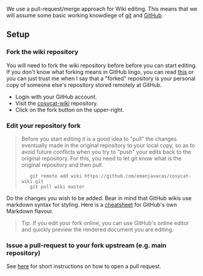 We use a pull-request/merge approach for Wiki editing.
This means that we will assume some basic working knowdlege of
[git](https://git-scm.com) and
[GitHub](https://guides.github.com/activities/hello-world/).

## Setup

### Fork the wiki repository
You will need to fork the wiki repository before before you can start editing.
If you don't know what forking means in GitHub lingo, you can read
[this](https://help.github.com/articles/fork-a-repo/) or you can just trust me when I say that a "forked" repository is your
personal copy of someone else's repository stored remotely at GitHub.

- Login with your GitHub account.
- Visit the [cosycat-wiki](https://github.com/emanjavacas/cosycat-wiki) repository.
- Click on the fork button on the upper-right.

### Edit your repository fork
> Before you start editing it is a good idea to "pull" the changes eventually made in the original repository to your local copy, so as to avoid future conflicts when you try to "push" your edits back to the original repository. For this, you need to let git know what is the original repository and then pull.
>```
>    git remote add wiki https://github.com/emanjavacas/cosycat-wiki.git
>    git pull wiki master
>```
Do the changes you wish to be added.
Bear in mind that GitHub wikis use markdown syntax for styling.
Here is a [cheatsheet](https://guides.github.com/features/mastering-markdown/)
for GitHub's own Markdown flavour.
> Tip. If you edit your fork online, you can use GitHub's online editor
> and quickly preview the rendered document you are editing.

### Issue a pull-request to your fork upstream (e.g. main repository)
See [here](https://guides.github.com/activities/hello-world/#pr) for short
instructions on how to open a pull request.
